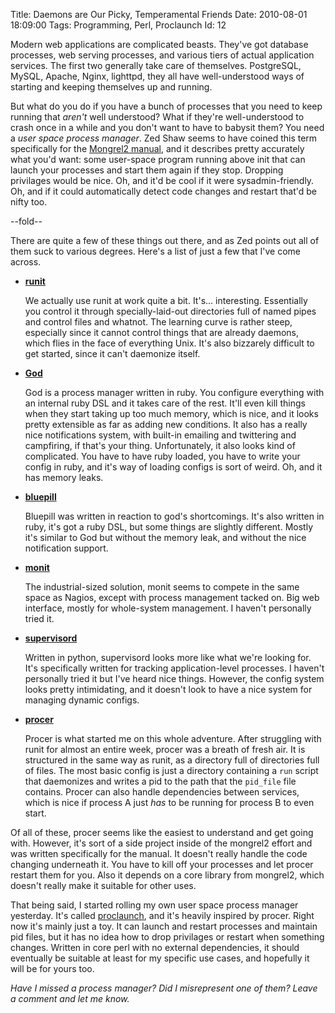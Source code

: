 Title: Daemons are Our Picky, Temperamental Friends
Date:  2010-08-01 18:09:00
Tags:  Programming, Perl, Proclaunch
Id:    12

Modern web applications are complicated beasts. They've got database processes, web serving processes, and various tiers of actual application services. The first two generally take care of themselves. PostgreSQL, MySQL, Apache, Nginx, lighttpd, they all have well-understood ways of starting and keeping themselves up and running.

But what do you do if you have a bunch of processes that you need to keep running that *aren't* well understood? What if they're well-understood to crash once in a while and you don't want to have to babysit them? You need a *user space process manager*. Zed Shaw seems to have coined this term specifically for the [Mongrel2 manual][], and it describes pretty accurately what you'd want: some user-space program running above init that can launch your processes and start them again if they stop. Dropping privilages would be nice. Oh, and it'd be cool if it were sysadmin-friendly. Oh, and if it could automatically detect code changes and restart that'd be nifty too.

[Mongrel2 manual]: http://mongrel2.org/doc/tip/docs/manual/book.wiki

--fold--

There are quite a few of these things out there, and as Zed points out all of them suck to various degrees. Here's a list of just a few that I've come across.

* **[runit]**

    We actually use runit at work quite a bit. It's... interesting. Essentially you control it through specially-laid-out directories full of named pipes and control files and whatnot. The learning curve is rather steep, especially since it cannot control things that are already daemons, which flies in the face of everything Unix. It's also bizzarely difficult to get started, since it can't daemonize itself.

* **[God]**

    God is a process manager written in ruby. You configure everything with an internal ruby DSL and it takes care of the rest. It'll even kill things when they start taking up too much memory, which is nice, and it looks pretty extensible as far as adding new conditions. It also has a really nice notifications system, with built-in emailing and twittering and campfiring, if that's your thing. Unfortunately, it also looks kind of complicated. You have to have ruby loaded, you have to write your config in ruby, and it's way of loading configs is sort of weird. Oh, and it has memory leaks.

* **[bluepill]**

    Bluepill was written in reaction to god's shortcomings. It's also written in ruby, it's got a ruby DSL, but some things are slightly different. Mostly it's similar to God but without the memory leak, and without the nice notification support.

* **[monit]**

    The industrial-sized solution, monit seems to compete in the same space as Nagios, except with process management tacked on. Big web interface, mostly for whole-system management. I haven't personally tried it.

* **[supervisord]**

    Written in python, supervisord looks more like what we're looking for. It's specifically written for tracking application-level processes. I haven't personally tried it but I've heard nice things. However, the config system looks pretty intimidating, and it doesn't look to have a nice system for managing dynamic configs.

* **[procer]**

    Procer is what started me on this whole adventure. After struggling with runit for almost an entire week, procer was a breath of fresh air. It is structured in the same way as runit, as a directory full of directories full of files. The most basic config is just a directory containing a `run` script that daemonizes and writes a pid to the path that the `pid_file` file contains. Procer can also handle dependencies between services, which is nice if process A just *has* to be running for process B to even start.

Of all of these, procer seems like the easiest to understand and get going with. However, it's sort of a side project inside of the mongrel2 effort and was written specifically for the manual. It doesn't really handle the code changing underneath it. You have to kill off your processes and let procer restart them for you. Also it depends on a core library from mongrel2, which doesn't really make it suitable for other uses.

That being said, I started rolling my own user space process manager yesterday. It's called [proclaunch][], and it's heavily inspired by procer. Right now it's mainly just a toy. It can launch and restart processes and maintain pid files, but it has no idea how to drop privilages or restart when something changes. Written in core perl with no external dependencies, it should eventually be suitable at least for my specific use cases, and hopefully it will be for yours too.

*Have I missed a process manager? Did I misrepresent one of them? Leave a comment and let me know.*

[God]:             http://god.rubyforge.org/
[bluepill]:        http://github.com/arya/bluepill
[monit]:           http://mmonit.com/monit/
[supervisord]:     http://supervisord.org/
[procer]:          http://mongrel2.org/doc/tip/docs/manual/book.wiki#x1-380004.1.1
[runit]:           http://smarden.org/runit/
[proclaunch]:      http://github.com/peterkeen/proclaunch
